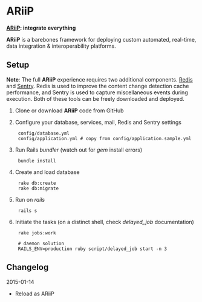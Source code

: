 # ARiiP

**[ARiiP](http://stripe.pt/ariip/): integrate everything**

**ARiiP** is a barebones framework for deploying custom automated, real-time, data integration & interoperability platforms.

## Setup

**Note**: The full **ARiiP** experience requires two additional components. [Redis](http://redis.io) and [Sentry](http://getsentry.com). Redis is used to improve the content change detection cache performance, and Sentry is used to capture miscellaneous events during execution.  Both of these tools can be freely downloaded and deployed.

1. Clone or download **ARiiP** code from GitHub

2. Configure your database, services, mail, Redis and Sentry settings

        config/database.yml
        config/application.yml # copy from config/application.sample.yml

3. Run Rails *bundler* (watch out for *gem* install errors)

        bundle install

4. Create and load database

        rake db:create
        rake db:migrate

5. Run on *rails*

        rails s

6. Initiate the tasks (on a distinct shell, check *delayed_job* documentation)

        rake jobs:work

        # daemon solution
        RAILS_ENV=production ruby script/delayed_job start -n 3



## Changelog

2015-01-14
* Reload as ARiiP